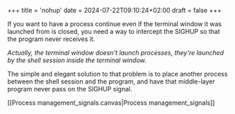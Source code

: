 +++
title = 'nohup'
date = 2024-07-22T09:10:24+02:00
draft = false
+++

    

If you want to have a process continue even if the terminal window it was launched from is closed, you need a way to intercept the SIGHUP so that the program never receives it.

*Actually, the terminal window doesn't launch processes, they're launched by the shell session inside the terminal window.*

The simple and elegant solution to that problem is to place another process between the shell session and the program, and have that middle-layer program never pass on the SIGHUP signal.

[[Process management_signals.canvas|Process management_signals]]